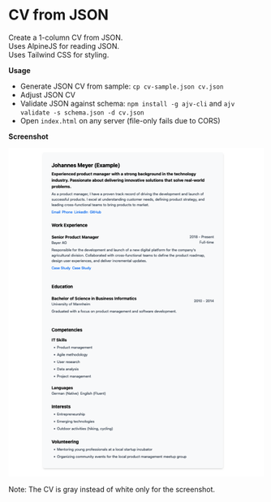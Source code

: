 # CV from JSON

Create a 1-column CV from JSON.  
Uses AlpineJS for reading JSON.  
Uses Tailwind CSS for styling.

**Usage**

- Generate JSON CV from sample: `cp cv-sample.json cv.json`
- Adjust JSON CV
- Validate JSON against schema: `npm install -g ajv-cli` and `ajv validate -s schema.json -d cv.json`
- Open `index.html` on any server (file-only fails due to CORS)

**Screenshot**

![CV from JSON screenshot](screenshot.png)

Note: The CV is gray instead of white only for the screenshot.
